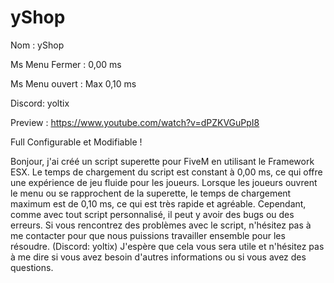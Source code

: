 # yShop

Nom :  yShop

Ms Menu Fermer : 0,00 ms

Ms Menu ouvert : Max 0,10 ms

Discord: yoltix

Preview : https://www.youtube.com/watch?v=dPZKVGuPpI8

Full Configurable et Modifiable !

Bonjour, j'ai créé un script superette pour FiveM en utilisant le Framework ESX. Le temps de chargement du script est constant à 0,00 ms, ce qui offre une expérience de jeu fluide pour les joueurs. Lorsque les joueurs ouvrent le menu ou se rapprochent de la superette, le temps de chargement maximum est de 0,10 ms, ce qui est très rapide et agréable. Cependant, comme avec tout script personnalisé, il peut y avoir des bugs ou des erreurs. Si vous rencontrez des problèmes avec le script, n'hésitez pas à me contacter pour que nous puissions travailler ensemble pour les résoudre. (Discord: yoltix) J'espère que cela vous sera utile et n'hésitez pas à me dire si vous avez besoin d'autres informations ou si vous avez des questions.
